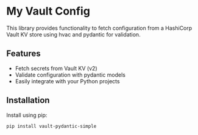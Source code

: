 # My Vault Config

This library provides functionality to fetch configuration from a HashiCorp Vault KV store using hvac and pydantic for validation.

## Features
- Fetch secrets from Vault KV (v2)
- Validate configuration with pydantic models
- Easily integrate with your Python projects

## Installation

Install using pip:

```bash
pip install vault-pydantic-simple
